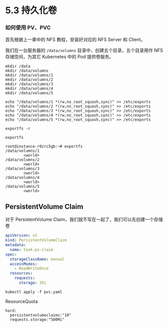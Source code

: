 # 5.3 持久化卷

### 如何使用 PV、PVC

首先根据上一章中的 NFS 教程，安装好对应的 NFS Server 和 Client。

我们在一台服务器的 `/data/volumns` 目录中，创建五个目录，五个目录用作 NFS 存储空间，为其它 Kubernetes 中的 Pod 提供卷服务。

```
mkdir /data
mkdir /data/volumns
mkdir /data/volumns/1
mkdir /data/volumns/2
mkdir /data/volumns/3
mkdir /data/volumns/4
mkdir /data/volumns/5
```

```
echo "/data/volumns/1 *(rw,no_root_squash,sync)" >> /etc/exports
echo "/data/volumns/2 *(rw,no_root_squash,sync)" >> /etc/exports
echo "/data/volumns/3 *(rw,no_root_squash,sync)" >> /etc/exports
echo "/data/volumns/4 *(rw,no_root_squash,sync)" >> /etc/exports
echo "/data/volumns/5 *(rw,no_root_squash,sync)" >> /etc/exports
```

```
exportfs -r
```

```
exportfs
```

```
root@instance-r0zrc5gb:~# exportfs
/data/volumns/1
        <world>
/data/volumns/2
        <world>
/data/volumns/3
        <world>
/data/volumns/4
        <world>
/data/volumns/5
        <world>
```

## PersistentVolume Claim

对于 PersistentVolume Claim，我们就不写在一起了，我们可以先创建一个存储卷

```yaml
apiVersion: v1
kind: PersistentVolumeClaim
metadata:
  name: task-pv-claim
spec:
  storageClassName: manual
  accessModes:
    - ReadWriteOnce
  resources:
    requests:
      storage: 3Gi
```

```
kubectl apply -f pvc.yaml
```

ResourceQuota

```
hard:
  persistentvolumeclaims:"10"
  requests.storage:"500Mi"
```
